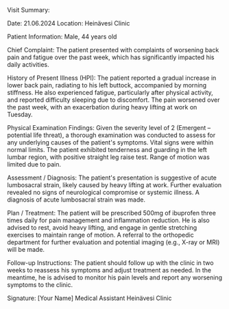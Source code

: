 Visit Summary:

Date: 21.06.2024
Location: Heinävesi Clinic

Patient Information:
Male, 44 years old

Chief Complaint:
The patient presented with complaints of worsening back pain and fatigue over the past week, which has significantly impacted his daily activities.

History of Present Illness (HPI):
The patient reported a gradual increase in lower back pain, radiating to his left buttock, accompanied by morning stiffness. He also experienced fatigue, particularly after physical activity, and reported difficulty sleeping due to discomfort. The pain worsened over the past week, with an exacerbation during heavy lifting at work on Tuesday.

Physical Examination Findings:
Given the severity level of 2 (Emergent – potential life threat), a thorough examination was conducted to assess for any underlying causes of the patient's symptoms. Vital signs were within normal limits. The patient exhibited tenderness and guarding in the left lumbar region, with positive straight leg raise test. Range of motion was limited due to pain.

Assessment / Diagnosis:
The patient's presentation is suggestive of acute lumbosacral strain, likely caused by heavy lifting at work. Further evaluation revealed no signs of neurological compromise or systemic illness. A diagnosis of acute lumbosacral strain was made.

Plan / Treatment:
The patient will be prescribed 500mg of ibuprofen three times daily for pain management and inflammation reduction. He is also advised to rest, avoid heavy lifting, and engage in gentle stretching exercises to maintain range of motion. A referral to the orthopedic department for further evaluation and potential imaging (e.g., X-ray or MRI) will be made.

Follow-up Instructions:
The patient should follow up with the clinic in two weeks to reassess his symptoms and adjust treatment as needed. In the meantime, he is advised to monitor his pain levels and report any worsening symptoms to the clinic.

Signature: [Your Name]
Medical Assistant
Heinävesi Clinic